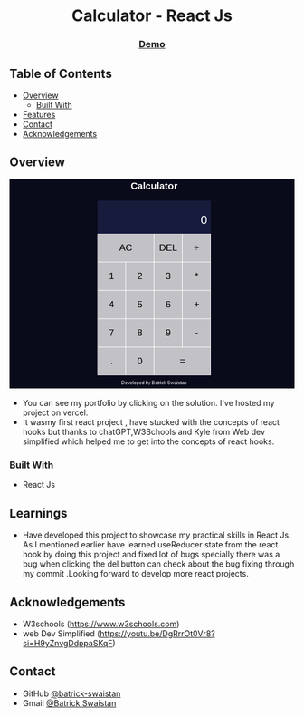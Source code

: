 <!-- Please update value in the {}  -->

<h1 align="center">Calculator - React Js</h1>

<div align="center">
  <h3>
    <a href="https://calculator-react-pi-two.vercel.app/" target="_blank">
      Demo
    </a>
  </h3>
</div>

<!-- TABLE OF CONTENTS -->

## Table of Contents

- [Overview](#overview)
  - [Built With](#built-with)
- [Features](#Learnings)
- [Contact](#contact)
- [Acknowledgements](#acknowledgements)

<!-- OVERVIEW -->

## Overview

![screenshot](public/calc_reactjs.png)

- You can see my portfolio by clicking on the solution. I've hosted my project on vercel.
- It wasmy first react project , have stucked with the concepts of react hooks but thanks to chatGPT,W3Schools and Kyle from Web dev simplified which helped me to get into the concepts of react hooks.

### Built With

<!-- This section should list any major frameworks that you built your project using. Here are a few examples.-->

- React Js

## Learnings

<!-- List the features of your application or follow the template. Don't share the figma file here :) -->

- Have developed this project to showcase my practical skills in React Js. As I mentioned earlier have learned useReducer state from the react hook by doing this project and fixed lot of bugs specially there was a bug when clicking the del button can check about the bug fixing through  my commit .Looking forward to develop more react projects.


## Acknowledgements

<!-- This section should list any articles or add-ons/plugins that helps you to complete the project. This is optional but it will help you in the future. For exmpale -->

- W3schools (https://www.w3schools.com)
- web Dev Simplified (https://youtu.be/DgRrrOt0Vr8?si=H9yZnvgDdppaSKqF)

## Contact


- GitHub [@batrick-swaistan](https://github.com/batrick-swaistan)
- Gmail [@Batrick Swaistan](mailto:batrickswaistan@gmail.com)

